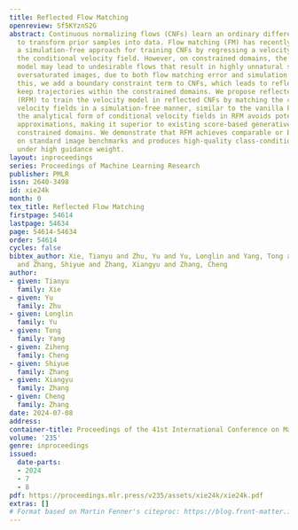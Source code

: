 ```yaml
---
title: Reflected Flow Matching
openreview: Sf5KYznS2G
abstract: Continuous normalizing flows (CNFs) learn an ordinary differential equation
  to transform prior samples into data. Flow matching (FM) has recently emerged as
  a simulation-free approach for training CNFs by regressing a velocity model towards
  the conditional velocity field. However, on constrained domains, the learned velocity
  model may lead to undesirable flows that result in highly unnatural samples, e.g.,
  oversaturated images, due to both flow matching error and simulation error. To address
  this, we add a boundary constraint term to CNFs, which leads to reflected CNFs that
  keep trajectories within the constrained domains. We propose reflected flow matching
  (RFM) to train the velocity model in reflected CNFs by matching the conditional
  velocity fields in a simulation-free manner, similar to the vanilla FM. Moreover,
  the analytical form of conditional velocity fields in RFM avoids potentially biased
  approximations, making it superior to existing score-based generative models on
  constrained domains. We demonstrate that RFM achieves comparable or better results
  on standard image benchmarks and produces high-quality class-conditioned samples
  under high guidance weight.
layout: inproceedings
series: Proceedings of Machine Learning Research
publisher: PMLR
issn: 2640-3498
id: xie24k
month: 0
tex_title: Reflected Flow Matching
firstpage: 54614
lastpage: 54634
page: 54614-54634
order: 54614
cycles: false
bibtex_author: Xie, Tianyu and Zhu, Yu and Yu, Longlin and Yang, Tong and Cheng, Ziheng
  and Zhang, Shiyue and Zhang, Xiangyu and Zhang, Cheng
author:
- given: Tianyu
  family: Xie
- given: Yu
  family: Zhu
- given: Longlin
  family: Yu
- given: Tong
  family: Yang
- given: Ziheng
  family: Cheng
- given: Shiyue
  family: Zhang
- given: Xiangyu
  family: Zhang
- given: Cheng
  family: Zhang
date: 2024-07-08
address:
container-title: Proceedings of the 41st International Conference on Machine Learning
volume: '235'
genre: inproceedings
issued:
  date-parts:
  - 2024
  - 7
  - 8
pdf: https://proceedings.mlr.press/v235/assets/xie24k/xie24k.pdf
extras: []
# Format based on Martin Fenner's citeproc: https://blog.front-matter.io/posts/citeproc-yaml-for-bibliographies/
---
```


